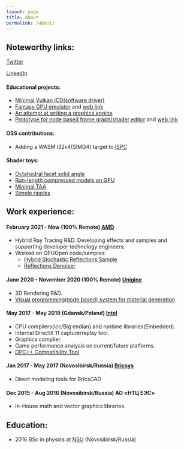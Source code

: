 ```yaml
---
layout: page
title: About
permalink: /about/
---
```

## Noteworthy links:

[Twitter](https://twitter.com/antonschrein)

[LinkedIn](https://www.linkedin.com/in/anton-schreiner-b7a375200/)

#### Educational projects:
  * [Minimal Vulkan ICD(software driver)](https://github.com/aschrein/vulkenstein)
  * [Fantasy GPU emulator](https://github.com/aschrein/guppy) and [web link](https://aschrein.github.io/guppy/)
  * [An attempt at writing a graphics engine](https://github.com/aschrein/Vulki)
  * [Prototype for node based frame graph/shader editor](https://github.com/aschrein/WebThingy) and [web link](https://aschrein.github.io/thingy/)

#### OSS contributions:
  * Adding a WASM i32x4(SIMD4) target to [ISPC](https://github.com/ispc/ispc/commits?author=aschrein)

#### Shader toys:
  * [Octahedral facet solid angle](https://www.shadertoy.com/view/tlBXDd)
  * [Run-length compressed models on GPU](https://www.shadertoy.com/view/tlSSWD)
  * [Minimal TAA](https://www.shadertoy.com/view/WlSSWc)
  * [Simple ripples](https://www.shadertoy.com/view/wtjSWh)


## Work experience:
#### February 2021 - Now (100% Remote) [AMD](https://www.amd.com/en)
  * Hybrid Ray Tracing R&D. Developing effects and samples and supporting developer technology engineers.
  * Worked on GPUOpen code/samples:
    * [Hybrid Stochastic Reflections Sample](https://gpuopen.com/learn/hybrid-reflections/)
    * [Reflections Denoiser](https://github.com/GPUOpen-Effects/FidelityFX-Denoiser/tree/d7dfecbabe7b9523b14e7b067216e06b86e8d189/ffx-reflection-dnsr)

#### June 2020 - November 2020 (100% Remote) [Unigine](https://unigine.com/)
  * 3D Rendering R&D.
  * [Visual programming(node based) system for material generation](https://unigine.com/blog/2020/09/30/feature-preview-shader-graph-editor/)

#### May 2017 - May 2019 (Gdansk/Poland) [Intel](https://www.intel.com/)
  * CPU compilers(icc/Big endian) and runtime libraries(Embedded).
  * Internal DirectX 11 capture/replay tool.
  * Graphics compiler.
  * Game performance analysis on current/future platforms.
  * [DPC++ Compatibility Tool](https://www.intel.com/content/www/us/en/developer/tools/oneapi/dpc-compatibility-tool.html#gs.f587ul)

#### Jan 2017 - May 2017 (Novosibirsk/Russia) [Bricsys](https://www.bricsys.com/)
  * Direct modeling tools for BricsCAD

#### Dec 2015 - Aug 2016 (Novosibirsk/Russia) АО «НТЦ ЕЭС»
  * In-House math and vector graphics libraries.

## Education:
* 2016 BSc in physics at [NSU](https://english.nsu.ru/) (Novosibirsk/Russia)